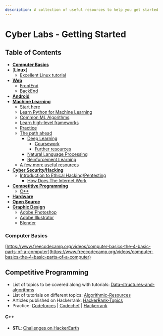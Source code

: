 ```yaml
---
description: A collection of useful resources to help you get started
---
```


# Cyber Labs - Getting Started

## Table of Contents

* [**Computer Basics**](./#computer-basics)
* [**Linux**]
  * [Excellent Linux tutorial](https://ryanstutorials.net/linuxtutorial/)
* [**Web**](web-development.md)
  * [FrontEnd](web-development.md#frontend)
  * [BackEnd](web-development.md#backend)
* [**Android**](android.md#android)
* [**Machine Learning**](machine-learning.md)
  * [Start here](machine-learning.md#start-here)
  * [Learn Python for Machine Learning](machine-learning.md#learn-python-for-machine-learning)
  * [Common ML Algorithms](machine-learning.md#common-ml-algorithms)
  * [Learn high-level frameworks](machine-learning.md#learn-high-level-frameworks)
  * [Practice](machine-learning.md#practice)
  * [The path ahead](machine-learning.md#the-path-ahead)
    * [Deep Learning](machine-learning.md#deep-learning)
      * [Coursework](machine-learning.md#coursework)
      * [Further resources](machine-learning.md#further-resources)
    * [Natural Language Processing](machine-learning.md#natural-language-processing)
    * [Reinforcement Learning](machine-learning.md#reinforcement-learning)
  * [A few more useful resources](machine-learning.md#a-few-more-useful-resources)
* [**Cyber Security/Hacking**](security.md)
  * [Introduction to Ethical Hacking/Pentesting](security.md#introduction-to-ethical-hackingpentesting)
    * [How Does The Internet Work](security.md#how-does-the-internet-work)
* [**Competitive Programming**](./#competitive-programming)
  * [C++](./#c)
* [**Hardware**](hardware.md)
* [**Open Source**](https://egghead.io/courses/how-to-contribute-to-an-open-source-project-on-github)
* [**Graphic Design**](graphic-design.md#graphic-design)
  * [Adobe Photoshop](graphic-design.md#adobe-photoshop)
  * [Adobe Illustrator](graphic-design.md#adobe-illustrator)
  * [Blender](graphic-design.md#blender)

### Computer Basics

[https://www.freecodecamp.org/videos/computer-basics-the-4-basic-parts-of-a-computer](https://www.freecodecamp.org/videos/computer-basics-the-4-basic-parts-of-a-computer)

## Competitive Programming

* List of topics to be covered along with tutorials: [Data-structures-and-algorithms](https://discuss.codechef.com/questions/48877/data-structures-and-algorithms)
* List of tutorials on different topics: [Algorithmic-Resources](https://github.com/hkirat/Algorithmic-Resources)
* Articles published on Hackerrank: [HackerRank-Topics](https://github.com/manoharreddyporeddy/HackerRank-Topics)
* Practice: [Codeforces](http://codeforces.com/) \| [Codechef](http://www.codechef.com/) \| [Hackerrank](https://www.hackerrank.com/)

#### C++

* **STL**: [Challenges on HackerEarth](https://www.hackerearth.com/practice/notes/standard-template-library/)

